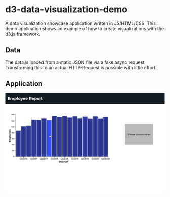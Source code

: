 # d3-data-visualization-demo
A data visualization showcase application written in JS/HTML/CSS.
This demo application shows an example of how to create visualizations with the d3.js framework.

## Data
The data is loaded from a static JSON file via a fake async request.
Transforming this to an actual HTTP-Request is possible with little effort.

## Application
![App Screenshot](./img/demo_app.gif)